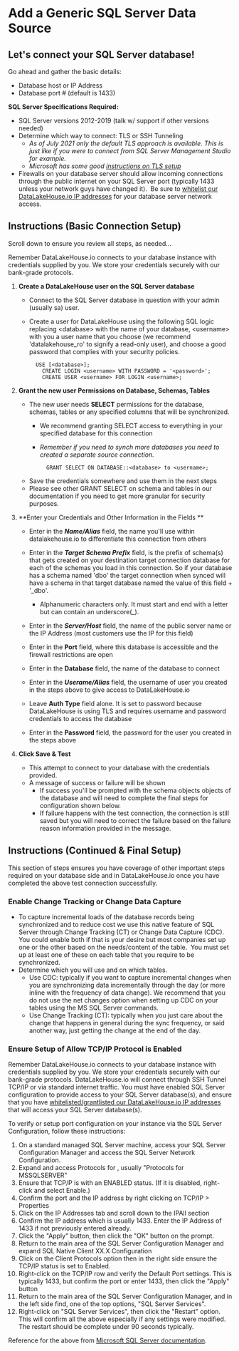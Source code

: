 # Add a Generic SQL Server Data Source

Let's connect your SQL Server database!
---------------------------------------

Go ahead and gather the basic details:

* Database host or IP Address
* Database port # (default is 1433)

**SQL Server Specifications Required:**

* SQL Server versions 2012-2019 (talk w/ support if other versions needed)
* Determine which way to connect: TLS or SSH Tunneling
    * _As of July 2021 only the default TLS approach is available. This is just like if you were to connect from SQL Server Management Studio for example._
    * _Microsoft has some good [instructions on TLS setup](https://docs.microsoft.com/en-us/sql/database-engine/configure-windows/enable-encrypted-connections-to-the-database-engine?view=sql-server-ver15#transport-layer-security-tls "MSFT instructions on TLS")_
* Firewalls on your database server should allow incoming connections through the public internet on your SQL Server port (typically 1433 unless your network guys have changed it).  Be sure to [whitelist our DataLakeHouse.io IP addresses](https://datalakehouse.io/whitelist-ip-addresses "DataLakeHouse IPs") for your database server network access.

Instructions (Basic Connection Setup)
-------------------------------------

Scroll down to ensure you review all steps, as needed...

Remember DataLakeHouse.io connects to your database instance with credentials supplied by you. We store your credentials securely with our bank-grade protocols.

1.  **Create a DataLakeHouse user on the SQL Server database**
    * Connect to the SQL Server database in question with your admin (usually sa) user.
    * Create a user for DataLakeHouse using the following SQL logic replacing &lt;database&gt; with the name of your database, &lt;username&gt; with you a user name that you choose (we recommend 'datalakehouse_ro' to signify a read-only user), and choose a good password that complies with your security policies. 
        
            USE [<database>];
              CREATE LOGIN <username> WITH PASSWORD = '<password>';
              CREATE USER <username> FOR LOGIN <username>;
        
2.  **Grant the new user Permissions on Database, Schemas, Tables**
    * The new user needs **SELECT** permissions for the database, schemas, tables or any specified columns that will be synchronized.
        * We recommend granting SELECT access to everything in your specified database for this connection
        * _Remember if you need to synch more databases you need to created a separate source connection._
            
                GRANT SELECT ON DATABASE::<database> to <username>;
            
    * Save the credentials somewhere and use them in the next steps
    * Please see other GRANT SELECT on schema and tables in our documentation if you need to get more granular for security purposes.
    
3.  **Enter your Credentials and Other Information in the Fields **
    * Enter in the _**Name/Alias**_ field, the name you'll use within datalakehouse.io to differentiate this connection from others
    * Enter in the _**Target Schema Prefix**_ field, is the prefix of schema(s) that gets created on your destination target connection database for each of the schemas you load in this connection. So if your database has a schema named 'dbo' the target connection when synced will have a schema in that target database named the value of this field + '_dbo'.
        * Alphanumeric characters only. It must start and end with a letter but can contain an underscore(_).
            
    * Enter in the _**Server/Host**_ field, the name of the public server name or the IP Address (most customers use the IP for this field)
    * Enter in the **Port** field, where this database is accessible and the firewall restrictions are open
    * Enter in the **Database** field, the name of the database to connect
    * Enter in the _**Userame/Alias**_ field, the username of user you created in the steps above to give access to DataLakeHouse.io
    * Leave **Auth Type** field alone. It is set to password because DataLakeHouse is using TLS and requires username and password credentials to access the database
    * Enter in the **Password** field, the password for the user you created in the steps above
    
4.  **Click Save & Test**
    * This attempt to connect to your database with the credentials provided.
    * A message of success or failure will be shown
        * If success you'll be prompted with the schema objects objects of the database and will need to complete the final steps for configuration shown below.
        * If failure happens with the test connection, the connection is still saved but you will need to correct the failure based on the failure reason information provided in the message.

Instructions (Continued & Final Setup)
--------------------------------------

This section of steps ensures you have coverage of other important steps required on your database side and in DataLakeHouse.io once you have completed the above test connection successfully.

### **Enable Change Tracking or Change Data Capture**

* To capture incremental loads of the database records being synchronized and to reduce cost we use this native feature of SQL Server through Change Tracking (CT) or Change Data Capture (CDC).  You could enable both if that is your desire but most companies set up one or the other based on the needs/content of the table.  You must set up at least one of these on each table that you require to be synchronized.
* Determine which you will use and on which tables. 
    * Use CDC: typically if you want to capture incremental changes when you are synchronizing data incrementally through the day (or more inline with the frequency of data change). We recommend that you do not use the net changes option when setting up CDC on your tables using the MS SQL Server commands.
    * Use Change Tracking (CT): typically when you just care about the change that happens in general during the sync frequency, or said another way, just getting the change at the end of the day. 

### Ensure Setup of Allow TCP/IP Protocol is Enabled

Remember DataLakeHouse.io connects to your database instance with credentials supplied by you. We store your credentials securely with our bank-grade protocols. DataLakeHouse.io will connect through SSH Tunnel TCP/IP or via standard internet traffic.  You must have enabled SQL Server configuration to provide access to your SQL Server database(s), and ensure that you have [whitelisted/grantlisted our DataLakeHouse.io IP addresses](https://datalakehouse.io/whitelist-ip-addresses "DataLakeHouse IPs") that will access your SQL Server database(s).

To verify or setup port configuration on your instance via the SQL Server Configuration, follow these instructions:

1.  On a standard managed SQL Server machine, access your SQL Server Configuration Manager and access the SQL Server Network Configuration.
2.  Expand and access Protocols for <YOUR INSTANCE>, usually "Protocols for MSSQLSERVER"
3. Ensure that TCP/P is with an ENABLED status.
   (If it is disabled, right-click and select Enable.) 
4. Confirm the port and the IP address by right clicking on TCP/IP > Properties
5. Click on the IP Addresses tab and scroll down to the IPAll section
6. Confirm the IP address which is usually 1433. Enter the IP Address of 1433 if not previously entered already.
7. Click the "Apply" button, then click the "OK" button on the prompt.
8. Return to the main area of the SQL Server Configuration Manager and expand SQL Native Client XX.X Configuration
9. Click on the Client Protocols option then in the right side ensure the TCP/IP status is set to Enabled.
10. Right-click on the TCP/IP row and verify the Default Port settings. This is typically 1433, but confirm the port or enter 1433, then click the "Apply" button
11. Return to the main area of the SQL Server Configuration Manager, and in the left side find, one of the top options, "SQL Server Services".
12. Right-click on "SQL Server Services", then click the "Restart" option. This will confirm all the above especially if any settings were modified. The restart should be complete under 90 seconds typically.

Reference for the above from [Microsoft SQL Server documentation](https://docs.microsoft.com/en-us/sql/database-engine/configure-windows/configure-a-server-to-listen-on-a-specific-tcp-port?view=sql-server-ver15).


